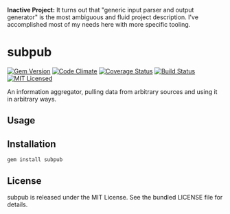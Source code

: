 **Inactive Project:** It turns out that "generic input parser and output generator" is the most ambiguous and fluid project description. I've accomplished most of my needs here with more specific tooling.

subpub
=========

[![Gem Version](https://img.shields.io/gem/v/subpub.svg)](https://rubygems.org/gems/subpub)
[![Code Climate](https://img.shields.io/codeclimate/github/akerl/subpub.svg)](https://codeclimate.com/github/akerl/subpub)
[![Coverage Status](https://img.shields.io/coveralls/akerl/subpub.svg)](https://coveralls.io/r/akerl/subpub)
[![Build Status](https://img.shields.io/travis/akerl/subpub.svg)](https://travis-ci.com/akerl/subpub)
[![MIT Licensed](https://img.shields.io/badge/license-MIT-green.svg)](https://tldrlegal.com/license/mit-license)

An information aggregator, pulling data from arbitrary sources and using it in arbitrary ways.

## Usage

## Installation

    gem install subpub

## License

subpub is released under the MIT License. See the bundled LICENSE file for details.

